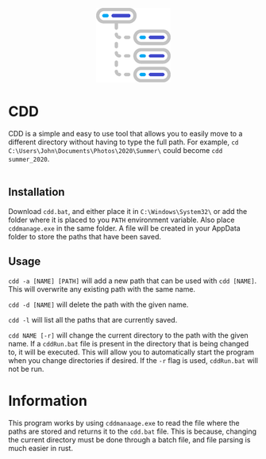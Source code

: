 <p align="center">
    <img src="./icon.png" height=150/>
</p>
<h1> CDD </h1>

CDD is a simple and easy to use tool that allows you to easily move to a different directory without having to type the full path. For example, `cd C:\Users\John\Documents\Photos\2020\Summer\` could become `cdd summer_2020`.
<br>
<br>

## Installation

Download `cdd.bat`, and either place it in `C:\Windows\System32\` or add the folder where it is placed to you `PATH` environment variable. Also place `cddmanage.exe` in the same folder. A file will be created in your AppData folder to store the paths that have been saved.

## Usage
`cdd -a [NAME] [PATH]` will add a new path that can be used with `cdd [NAME]`. This will overwrite any existing path with the same name.

`cdd -d [NAME]` will delete the path with the given name.

`cdd -l` will list all the paths that are currently saved.

`cdd NAME [-r]` will change the current directory to the path with the given name. If a `cddRun.bat` file is present in the directory that is being changed to, it will be executed. This will allow you to automatically start the program when you change directories if desired. If the `-r` flag is used, `cddRun.bat` will not be run.


# Information
This program works by using `cddmanaage.exe` to read the file where the paths are stored and returns it to the `cdd.bat` file. This is because, changing the current directory must be done through a batch file, and file parsing is much easier in rust.
